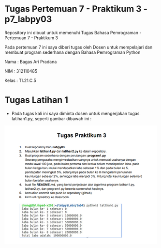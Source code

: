 # Tugas Pertemuan 7 - Praktikum 3 - p7_labpy03


Repository ini dibuat untuk memenuhi Tugas Bahasa Pemrograman - Pertemuan 7 - Praktikum 3


Pada pertemuan 7 ini saya diberi tugas oleh Dosen untuk mempelajari dan membuat program sederhana dengan Bahasa Pemrograman Python


Nama    : Bagas Ari Pradana

NIM     : 312110485

Kelas   : TI.21.C.5

# Tugas Latihan 1

* Pada tugas kali ini saya diminta dosen untuk mengerjakan tugas latihan1.py, seperti gambar dibawah ini :

![Gambar 1](ss/Tugas1.png)